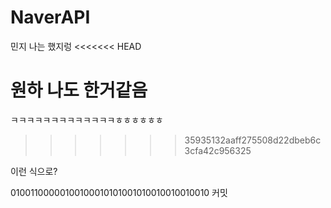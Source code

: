 # NaverAPI

민지
나는 했지렁
<<<<<<< HEAD

원하
나도 한거같음
=======
ㅋㅋㅋㅋㅋㅋㅋㅋㅋㅋㅋㅋㅋㅎㅎㅎㅎㅎㅎ
>>>>>>> 35935132aaff275508d22dbeb6c3cfa42c956325

이런 식으로?

01001100000100100010101001010010010010010
커밋